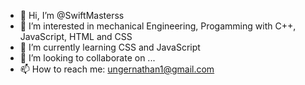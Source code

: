 - 👋 Hi, I’m @SwiftMasterss
- 👀 I’m interested in mechanical Engineering, Progamming with C++, JavaScript, HTML and CSS
- 🌱 I’m currently learning CSS and JavaScript
- 💞️ I’m looking to collaborate on ...
- 📫 How to reach me: ungernathan1@gmail.com

<!---
SwiftMasterss/SwiftMasterss is a ✨ special ✨ repository because its `README.md` (this file) appears on your GitHub profile.
You can click the Preview link to take a look at your changes.
--->
